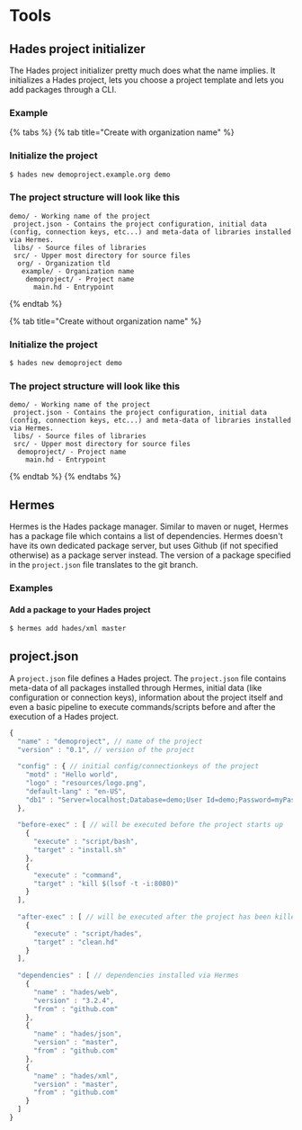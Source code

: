 # Tools

## Hades project initializer

The Hades project initializer pretty much does what the name implies. It initializes a Hades project, lets you choose a project template and lets you add packages through a CLI.

### Example

{% tabs %}
{% tab title="Create with organization name" %}
### Initialize the project

```bash
$ hades new demoproject.example.org demo
```

### The project structure will look like this

```text
demo/ - Working name of the project
 project.json - Contains the project configuration, initial data (config, connection keys, etc...) and meta-data of libraries installed via Hermes.
 libs/ - Source files of libraries
 src/ - Upper most directory for source files
  org/ - Organization tld
   example/ - Organization name
    demoproject/ - Project name
      main.hd - Entrypoint
```
{% endtab %}

{% tab title="Create without organization name" %}
### Initialize the project

```bash
$ hades new demoproject demo
```

### The project structure will look like this

```text
demo/ - Working name of the project
 project.json - Contains the project configuration, initial data (config, connection keys, etc...) and meta-data of libraries installed via Hermes.
 libs/ - Source files of libraries
 src/ - Upper most directory for source files
  demoproject/ - Project name
    main.hd - Entrypoint
```
{% endtab %}
{% endtabs %}

## Hermes

Hermes is the Hades package manager. Similar to maven or nuget, Hermes has a package file which contains a list of dependencies. Hermes doesn't have its own dedicated package server, but uses Github \(if not specified otherwise\) as a package server instead. The version of a package specified in the `project.json` file translates to the git branch.

### Examples

#### Add a package to your Hades project

```bash
$ hermes add hades/xml master
```

## project.json

A `project.json` file defines a Hades project. The `project.json` file contains meta-data of all packages installed through Hermes, initial data \(like configuration or connection keys\), information about the project itself and even a basic pipeline to execute commands/scripts before and after the execution of a Hades project.

```javascript
{
  "name" : "demoproject", // name of the project
  "version" : "0.1", // version of the project
  
  "config" : { // initial config/connectionkeys of the project
    "motd" : "Hello world",
    "logo" : "resources/logo.png",
    "default-lang" : "en-US",
    "db1" : "Server=localhost;Database=demo;User Id=demo;Password=myPassword;"
  },
  
  "before-exec" : [ // will be executed before the project starts up
    {
      "execute" : "script/bash",
      "target" : "install.sh"
    },
    {
      "execute" : "command",
      "target" : "kill $(lsof -t -i:8080)"
    }
  ],
  
  "after-exec" : [ // will be executed after the project has been killed
    {
      "execute" : "script/hades",
      "target" : "clean.hd"
    }
  ],
  
  "dependencies" : [ // dependencies installed via Hermes
    {
      "name" : "hades/web",
      "version" : "3.2.4",
      "from" : "github.com"
    },
    {
      "name" : "hades/json",
      "version" : "master",
      "from" : "github.com"
    },
    {
      "name" : "hades/xml",
      "version" : "master",
      "from" : "github.com"
    }
  ]
}
```

